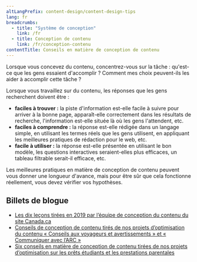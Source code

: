 ```yaml
---
altLangPrefix: content-design/content-design-tips
lang: fr
breadcrumbs:
  - title: "Système de conception"
    link: /fr
  - title: Conception de contenu
    link: /fr/conception-contenu
contentTitle: Conseils en matière de conception de contenu
---
```

<p>Lorsque vous concevez du contenu, concentrez-vous sur la tâche : qu'est-ce que les gens essaient d'accomplir ? Comment mes choix peuvent-ils les aider à accomplir cette tâche ?</p>
<p>Lorsque vous travaillez sur du contenu, les réponses que les gens recherchent doivent être :</p>
<ul>
  <li><strong>faciles à trouver&nbsp;:</strong> la piste d'information est-elle facile à suivre pour arriver à la bonne page, apparaît-elle correctement dans les résultats de recherche, l'information est-elle située là où les gens l'attendent, etc.</li>
  <li><strong>faciles à comprendre&nbsp;:</strong> la réponse est-elle rédigée dans un langage simple, en utilisant les termes réels que les gens utilisent, en appliquant les meilleures pratiques de rédaction pour le web, etc.</li>
  <li><strong>facile à utiliser&nbsp;:</strong> la réponse est-elle présentée en utilisant le bon modèle, les questions interactives seraient-elles plus efficaces, un tableau filtrable serait-il efficace, etc.</li>
</ul>
<p>Les meilleures pratiques en matière de conception de contenu peuvent vous donner une longueur d'avance, mais pour être sûr que cela fonctionne réellement, vous devez vérifier vos hypothèses.
</p>
<h2>Billets de blogue</h2>
<ul>
  <li><a href="https://blogue.canada.ca/2019/12/20/les-dix-lecons.html">Les dix leçons tirées en 2019 par l’équipe de conception du contenu du site Canada.ca</a></li>
  <li><a href="https://blogue.canada.ca/2019/11/01/conseils-voyageurs-contact.html">Conseils de conception de contenu tirés de nos projets d’optimisation du contenu « Conseils aux voyageurs et avertissements » et « Communiquer avec l’ARC »</a></li>
  <li><a href="https://blogue.canada.ca/2019/08/26/conseils-conception-contentu.html">Six conseils en matière de conception de contenu tirées de nos projets d’optimisation sur les prêts étudiants et les prestations parentales</a></li>
</ul>
